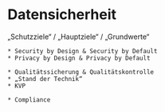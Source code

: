 # Datensicherheit

„Schutzziele“ / „Hauptziele“ / „Grundwerte“

```
* Security by Design & Security by Default
* Privacy by Design & Privacy by Default

* Qualitätssicherung & Qualitätskontrolle
* „Stand der Technik“
* KVP

* Compliance
```
